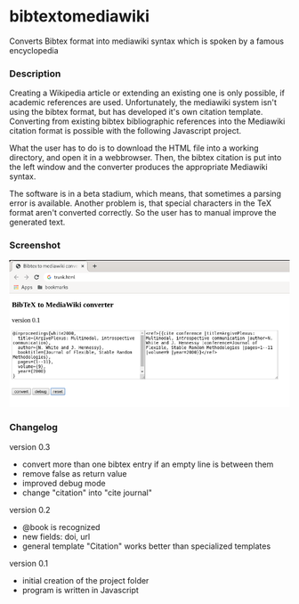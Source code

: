 # bibtextomediawiki
Converts Bibtex format into mediawiki syntax which is spoken by a famous encyclopedia 

### Description
Creating a Wikipedia article or extending an existing one is only possible, if academic references are used. Unfortunately, the mediawiki system isn't using the bibtex format, but has developed it's own citation template. Converting from existing bibtex bibliographic references into the Mediawiki citation format is possible with the following Javascript project.

What the user has to do is to download the HTML file into a working directory, and open it in a webbrowser. Then, the bibtex citation is put into the left window and the converter produces the appropriate Mediawiki syntax.

The software is in a beta stadium, which means, that sometimes a parsing error is available. Another problem is, that special characters in the TeX format aren't converted correctly. So the user has to manual improve the generated text.



### Screenshot

![screenshot](/screenshot.png)

### Changelog
version 0.3

- convert more than one bibtex entry if an empty line is between them
- remove false as return value
- improved debug mode
- change "citation" into "cite journal"

version 0.2

- @book is recognized
- new fields: doi, url
- general template "Citation" works better than specialized templates

version 0.1

- initial creation of the project folder
- program is written in Javascript
